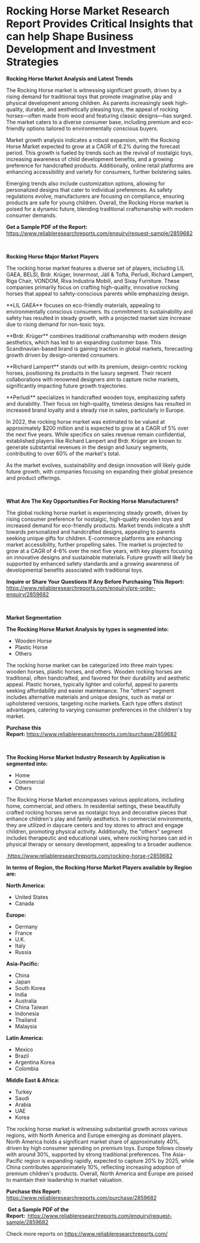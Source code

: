 <p><h1>Rocking Horse Market Research Report Provides Critical Insights that can help Shape Business Development and Investment Strategies</h1></p><p><strong>Rocking Horse Market Analysis and Latest Trends</strong></p>
<p><p>The Rocking Horse market is witnessing significant growth, driven by a rising demand for traditional toys that promote imaginative play and physical development among children. As parents increasingly seek high-quality, durable, and aesthetically pleasing toys, the appeal of rocking horses—often made from wood and featuring classic designs—has surged. The market caters to a diverse consumer base, including premium and eco-friendly options tailored to environmentally conscious buyers.</p><p>Market growth analysis indicates a robust expansion, with the Rocking Horse Market expected to grow at a CAGR of 6.2% during the forecast period. This growth is fueled by trends such as the revival of nostalgic toys, increasing awareness of child development benefits, and a growing preference for handcrafted products. Additionally, online retail platforms are enhancing accessibility and variety for consumers, further bolstering sales. </p><p>Emerging trends also include customization options, allowing for personalized designs that cater to individual preferences. As safety regulations evolve, manufacturers are focusing on compliance, ensuring products are safe for young children. Overall, the Rocking Horse market is poised for a dynamic future, blending traditional craftsmanship with modern consumer demands.</p></p>
<p><strong>Get a Sample PDF of the Report:&nbsp;</strong> <a href="https://www.reliableresearchreports.com/enquiry/request-sample/2859682?utm_campaign=2216&utm_medium=2&utm_source=Github&utm_content=ia&utm_term=12032025&utm_id=rocking-horse">https://www.reliableresearchreports.com/enquiry/request-sample/2859682</a></p>
<p>&nbsp;</p>
<p><strong>Rocking Horse Major Market Players</strong></p>
<p><p>The rocking horse market features a diverse set of players, including LIL GAEA, BELSI, Brdr. Krüger, Innermost, Jäll & Tofta, Perludi, Richard Lampert, Riga Chair, VONDOM, Riva Industria Mobili, and Sixay Furniture. These companies primarily focus on crafting high-quality, innovative rocking horses that appeal to safety-conscious parents while emphasizing design.</p><p>**LIL GAEA** focuses on eco-friendly materials, appealing to environmentally conscious consumers. Its commitment to sustainability and safety has resulted in steady growth, with a projected market size increase due to rising demand for non-toxic toys. </p><p>**Brdr. Krüger** combines traditional craftsmanship with modern design aesthetics, which has led to an expanding customer base. This Scandinavian-based brand is gaining traction in global markets, forecasting growth driven by design-oriented consumers. </p><p>**Richard Lampert** stands out with its premium, design-centric rocking horses, positioning its products in the luxury segment. Their recent collaborations with renowned designers aim to capture niche markets, significantly impacting future growth trajectories.</p><p>**Perludi** specializes in handcrafted wooden toys, emphasizing safety and durability. Their focus on high-quality, timeless designs has resulted in increased brand loyalty and a steady rise in sales, particularly in Europe.</p><p>In 2022, the rocking horse market was estimated to be valued at approximately $200 million and is expected to grow at a CAGR of 5% over the next five years. While specifics on sales revenue remain confidential, established players like Richard Lampert and Brdr. Krüger are known to generate substantial revenues in the design and luxury segments, contributing to over 60% of the market's total. </p><p>As the market evolves, sustainability and design innovation will likely guide future growth, with companies focusing on expanding their global presence and product offerings.</p></p>
<p>&nbsp;</p>
<p><strong>What Are The Key Opportunities For Rocking Horse Manufacturers?</strong></p>
<p><p>The global rocking horse market is experiencing steady growth, driven by rising consumer preference for nostalgic, high-quality wooden toys and increased demand for eco-friendly products. Market trends indicate a shift towards personalized and handcrafted designs, appealing to parents seeking unique gifts for children. E-commerce platforms are enhancing market accessibility, further propelling sales. The market is projected to grow at a CAGR of 4-6% over the next five years, with key players focusing on innovative designs and sustainable materials. Future growth will likely be supported by enhanced safety standards and a growing awareness of developmental benefits associated with traditional toys.</p></p>
<p><strong>Inquire or Share Your Questions If Any Before Purchasing This Report:</strong> <a href="https://www.reliableresearchreports.com/enquiry/pre-order-enquiry/2859682?utm_campaign=2216&utm_medium=2&utm_source=Github&utm_content=ia&utm_term=12032025&utm_id=rocking-horse">https://www.reliableresearchreports.com/enquiry/pre-order-enquiry/2859682</a></p>
<p>&nbsp;</p>
<p><strong>Market Segmentation</strong></p>
<p><strong>The Rocking Horse Market Analysis by types is segmented into:</strong></p>
<p><ul><li>Wooden Horse</li><li>Plastic Horse</li><li>Others</li></ul></p>
<p><p>The rocking horse market can be categorized into three main types: wooden horses, plastic horses, and others. Wooden rocking horses are traditional, often handcrafted, and favored for their durability and aesthetic appeal. Plastic horses, typically lighter and colorful, appeal to parents seeking affordability and easier maintenance. The "others" segment includes alternative materials and unique designs, such as metal or upholstered versions, targeting niche markets. Each type offers distinct advantages, catering to varying consumer preferences in the children's toy market.</p></p>
<p><strong>Purchase this Report:&nbsp;</strong><a href="https://www.reliableresearchreports.com/purchase/2859682?utm_campaign=2216&utm_medium=2&utm_source=Github&utm_content=ia&utm_term=12032025&utm_id=rocking-horse">https://www.reliableresearchreports.com/purchase/2859682</a></p>
<p>&nbsp;</p>
<p><strong>The Rocking Horse Market Industry Research by Application is segmented into:</strong></p>
<p><ul><li>Home</li><li>Commercial</li><li>Others</li></ul></p>
<p><p>The Rocking Horse Market encompasses various applications, including home, commercial, and others. In residential settings, these beautifully crafted rocking horses serve as nostalgic toys and decorative pieces that enhance children's play and family aesthetics. In commercial environments, they are utilized in daycare centers and toy stores to attract and engage children, promoting physical activity. Additionally, the "others" segment includes therapeutic and educational uses, where rocking horses can aid in physical therapy or sensory development, appealing to a broader audience.</p></p>
<p><a href="https://www.reliableresearchreports.com/rocking-horse-r2859682?utm_campaign=2216&utm_medium=2&utm_source=Github&utm_content=ia&utm_term=12032025&utm_id=rocking-horse">&nbsp;https://www.reliableresearchreports.com/rocking-horse-r2859682</a></p>
<p><strong>In terms of Region, the Rocking Horse Market Players available by Region are:</strong></p>
<p>
    <p> <strong> North America: </strong>
        <ul>
            <li>United States</li>
            <li>Canada</li>
        </ul>
        </p> 
    <p> <strong> Europe: </strong>
        <ul>
            <li>Germany</li>
            <li>France</li>
            <li>U.K.</li>
            <li>Italy</li>
            <li>Russia</li>
        </ul>
        </p> 
    <p> <strong> Asia-Pacific: </strong>
        <ul>
            <li>China</li>
            <li>Japan</li>
            <li>South Korea</li>
            <li>India</li>
            <li>Australia</li>
            <li>China Taiwan</li>
            <li>Indonesia</li>
            <li>Thailand</li>
            <li>Malaysia</li>
        </ul>
        </p> 
    <p> <strong> Latin America: </strong>
        <ul>
            <li>Mexico</li>
            <li>Brazil</li>
            <li>Argentina Korea</li>
            <li>Colombia</li>
        </ul>
        </p> 
    <p> <strong> Middle East & Africa: </strong>
        <ul>
            <li>Turkey</li>
            <li>Saudi</li>
            <li>Arabia</li>
            <li>UAE</li>
            <li>Korea</li>
        </ul>
    </p>
    </p>
<p><p>The rocking horse market is witnessing substantial growth across various regions, with North America and Europe emerging as dominant players. North America holds a significant market share of approximately 40%, driven by high consumer spending on premium toys. Europe follows closely with around 30%, supported by strong traditional preferences. The Asia-Pacific region is expanding rapidly, expected to capture 20% by 2025, while China contributes approximately 10%, reflecting increasing adoption of premium children's products. Overall, North America and Europe are poised to maintain their leadership in market valuation.</p></p>
<p><strong>Purchase this Report: </strong><a href="https://www.reliableresearchreports.com/purchase/2859682?utm_campaign=2216&utm_medium=2&utm_source=Github&utm_content=ia&utm_term=12032025&utm_id=rocking-horse">https://www.reliableresearchreports.com/purchase/2859682</a></p>
<p>&nbsp;<strong>Get a Sample PDF of the Report:&nbsp;&nbsp;</strong><a href="https://www.reliableresearchreports.com/enquiry/request-sample/2859682?utm_campaign=2216&utm_medium=2&utm_source=Github&utm_content=ia&utm_term=12032025&utm_id=rocking-horse">https://www.reliableresearchreports.com/enquiry/request-sample/2859682</a></p>
<p><strong></strong></p>
<p>Check more reports on <a href="https://www.reliableresearchreports.com/?utm_campaign=2216&utm_medium=2&utm_source=Github&utm_content=ia&utm_term=12032025&utm_id=rocking-horse">https://www.reliableresearchreports.com/</a></p>